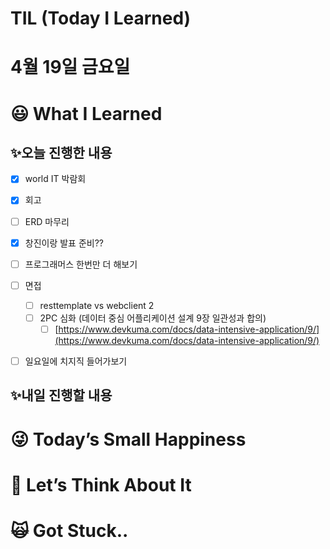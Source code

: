 # TIL (Today I Learned)

# 4월 19일 금요일

# 😃 What I Learned

## ✨오늘 진행한 내용

- [x]  world IT 박람회
- [x]  회고
- [ ]  ERD 마무리
- [x]  창진이랑 발표 준비??
- [ ]  프로그래머스 한번만 더 해보기
- [ ]  면접
    
    
    - [ ]  resttemplate vs webclient 2
    - [ ]  2PC 심화 (데이터 중심 어플리케이션 설계 9장 일관성과 합의)
        - [ ]  [https://www.devkuma.com/docs/data-intensive-application/9/](https://www.devkuma.com/docs/data-intensive-application/9/)
- [ ]  일요일에 치지직 들어가보기

## ✨내일 진행할 내용

# 😜 Today’s Small Happiness

# 🧐 Let’s Think About It

# 🙀 Got Stuck..